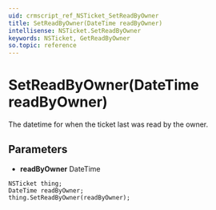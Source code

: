 ```yaml
---
uid: crmscript_ref_NSTicket_SetReadByOwner
title: SetReadByOwner(DateTime readByOwner)
intellisense: NSTicket.SetReadByOwner
keywords: NSTicket, GetReadByOwner
so.topic: reference
---
```


# SetReadByOwner(DateTime readByOwner)

The datetime for when the ticket last was read by the owner.

## Parameters

* **readByOwner** DateTime

```crmscript
NSTicket thing;
DateTime readByOwner;
thing.SetReadByOwner(readByOwner);
```

